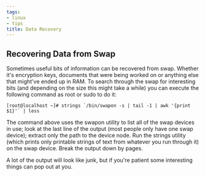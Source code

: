 ```yaml
---
tags:
- linux
- tips
title: Data Recovery
---
```


## Recovering Data from Swap

Sometimes useful bits of information can be recovered from swap. Whether it's
encryption keys, documents that were being worked on or anything else that
might've ended up in RAM. To search through the swap for interesting bits (and
depending on the size this might take a while) you can execute the following
command as root or sudo to do it:

```
[root@localhost ~]# strings `/bin/swapon -s | tail -1 | awk '{print $1}'` | less
```

The command above uses the swapon utility to list all of the swap devices in
use; look at the last line of the output (most people only have one swap
device); extract only the path to the device node. Run the strings utility
(which prints only printable strings of text from whatever you run through it)
on the swap device. Break the output down by pages.

A lot of the output will look like junk, but if you're patient some interesting
things can pop out at you.
